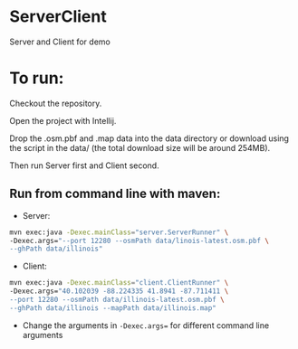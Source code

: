 # ServerClient
Server and Client for demo

# To run:
Checkout the repository.

Open the project with Intellij.

Drop the .osm.pbf and .map data into the data directory or download using the script
in the data/ (the total download size will be around 254MB).

Then run Server first and Client second.

## Run from command line with maven:

 - Server:
```bash
mvn exec:java -Dexec.mainClass="server.ServerRunner" \
-Dexec.args="--port 12280 --osmPath data/linois-latest.osm.pbf \
--ghPath data/illinois"
```
 - Client:
```bash
mvn exec:java -Dexec.mainClass="client.ClientRunner" \
-Dexec.args="40.102039 -88.224335 41.8941 -87.711411 \
--port 12280 --osmPath data/illinois-latest.osm.pbf \
--ghPath data/illinois --mapPath data/illinois.map"
```
 - Change the arguments in `-Dexec.args=` for different command line arguments

